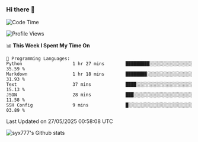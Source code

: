 ### Hi there 👋

<!--
**syx777/syx777** is a ✨ _special_ ✨ repository because its `README.md` (this file) appears on your GitHub profile.

Here are some ideas to get you started:

- 🔭 I’m currently working on ...
- 🌱 I’m currently learning ...
- 👯 I’m looking to collaborate on ...
- 🤔 I’m looking for help with ...
- 💬 Ask me about ...
- 📫 How to reach me: ...
- 😄 Pronouns: ...
- ⚡ Fun fact: ...
-->
<!--START_SECTION:waka-->
![Code Time](http://img.shields.io/badge/Code%20Time-356%20hrs%2039%20mins-blue)

![Profile Views](http://img.shields.io/badge/Profile%20Views-0-blue)

📊 **This Week I Spent My Time On** 

```text
💬 Programming Languages: 
Python                   1 hr 27 mins        █████████░░░░░░░░░░░░░░░░   35.59 % 
Markdown                 1 hr 18 mins        ████████░░░░░░░░░░░░░░░░░   31.93 % 
Text                     37 mins             ████░░░░░░░░░░░░░░░░░░░░░   15.13 % 
JSON                     28 mins             ███░░░░░░░░░░░░░░░░░░░░░░   11.58 % 
SSH Config               9 mins              █░░░░░░░░░░░░░░░░░░░░░░░░   03.89 % 
```


 Last Updated on 27/05/2025 00:58:08 UTC
<!--END_SECTION:waka-->

![syx777's Github stats](https://github-readme-stats-syx777.vercel.app/api?username=syx777&show_icons=true&count_private=true)
